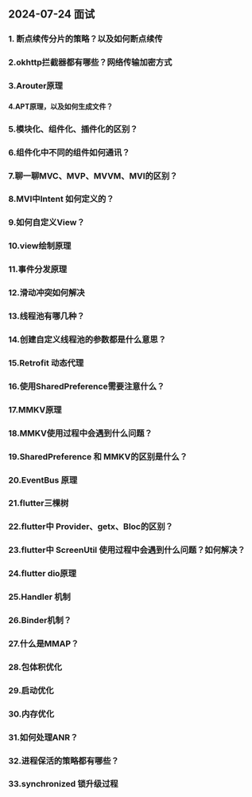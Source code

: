 ## 2024-07-24 面试

### 1. 断点续传分片的策略？以及如何断点续传



### 2.okhttp拦截器都有哪些？网络传输加密方式



### 3.Arouter原理



#### 4.APT原理，以及如何生成文件？



### 5.模块化、组件化、插件化的区别？



### 6.组件化中不同的组件如何通讯？



### 7.聊一聊MVC、MVP、MVVM、MVI的区别？



### 8.MVI中Intent 如何定义的？



### 9.如何自定义View？



### 10.view绘制原理



### 11.事件分发原理



### 12.滑动冲突如何解决



### 13.线程池有哪几种？



### 14.创建自定义线程池的参数都是什么意思？



### 15.Retrofit 动态代理



### 16.使用SharedPreference需要注意什么？



### 17.MMKV原理



### 18.MMKV使用过程中会遇到什么问题？



### 19.SharedPreference 和 MMKV的区别是什么？



### 20.EventBus 原理



### 21.flutter三棵树



### 22.flutter中 Provider、getx、Bloc的区别？



### 23.flutter中 ScreenUtil 使用过程中会遇到什么问题？如何解决？



### 24.flutter dio原理



### 25.Handler 机制



### 26.Binder机制？



### 27.什么是MMAP？



### 28.包体积优化



### 29.启动优化



### 30.内存优化



### 31.如何处理ANR？



### 32.进程保活的策略都有哪些？



### 33.synchronized 锁升级过程

